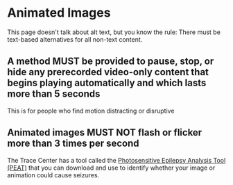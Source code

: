 # Animated Images

This page doesn't talk about alt text, but you know the rule: There must be text-based alternatives for all non-text content.

## A method MUST be provided to pause, stop, or hide any prerecorded video-only content that begins playing automatically and which lasts more than 5 seconds

This is for people who find motion distracting or disruptive

## Animated images MUST NOT flash or flicker more than 3 times per second

The Trace Center has a tool called the [Photosensitive Epilepsy Analysis Tool (PEAT)](http://trace.umd.edu/peat) that you can download and use to identify whether your image or animation could cause seizures.